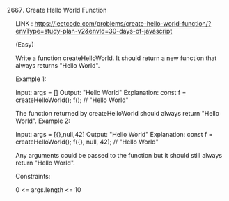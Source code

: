 2667. Create Hello World Function

LINK : https://leetcode.com/problems/create-hello-world-function/?envType=study-plan-v2&envId=30-days-of-javascript

(Easy)

Write a function createHelloWorld. It should return a new function that always returns "Hello World".

Example 1:

Input: args = []
Output: "Hello World"
Explanation:
const f = createHelloWorld();
f(); // "Hello World"

The function returned by createHelloWorld should always return "Hello World".
Example 2:

Input: args = [{},null,42]
Output: "Hello World"
Explanation:
const f = createHelloWorld();
f({}, null, 42); // "Hello World"

Any arguments could be passed to the function but it should still always return "Hello World".

Constraints:

0 <= args.length <= 10
